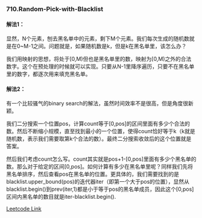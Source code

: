 ### 710.Random-Pick-with-Blacklist

#### 解法1：
显然，N个元素，刨去黑名单中的元素，剩下M个元素。我们每次生成的随机数就是在0~M-1之间。问题就是，如果随机数是k，但是k在黑名单里，该怎么办？

我们用映射的思想，将处于[0,M)但也是黑名单里的数，映射为[0,M)之外的合法数字。这个在预处理的时候就可以实现。只要从N-1里降序遍历，只要不在黑名单里的数字，都逐次用来填充黑名单。

#### 解法2：
有一个比较骚气的binary search的解法，虽然时间效率不是很高，但是角度很新颖。

我们二分搜索一个位置pos，计算count等于[0,pos]的区间里面有多少个合法的数。然后不断缩小规模，直至找到最小的一个位置，使得count恰好等于k（k就是随机数，表示我们需要取第k个合法的数）。最终二分搜索收敛后的这个位置就是答案。

然后我们考虑count怎么写。count其实就是pos+1-[0,pos]里面有多少个黑名单的数。那么对于给定的区间[0,pos]。如何计算有多少在黑名单里呢？同样我们先将黑名单排序，然后查看pos在黑名单的位置。更具体的，我们需要找到的是blacklist.upper_bound(pos)的迭代器iter（即第一个大于pos的位置），显然从blacklist.begin()到prev(iter,1)都是小于等于pos的黑名单成员，因此这个[0,pos]区间内黑名单的数目就是iter-blacklist.begin().


[Leetcode Link](https://leetcode.com/problems/random-pick-with-blacklist)
